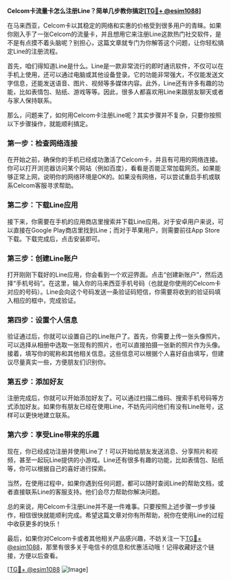 **Celcom卡流量卡怎么注册Line？简单几步教你搞定[[TG💪+ @esim1088](https://t.me/s/esim1088)]**

在马来西亚，Celcom卡以其稳定的网络和实惠的价格受到很多用户的青睐。如果你刚入手了一张Celcom的流量卡，并且想用它来注册Line这款热门社交软件，是不是有点摸不着头脑呢？别担心，这篇文章就专门为你解答这个问题，让你轻松搞定Line的注册流程。

首先，咱们得知道Line是什么。Line是一款非常流行的即时通讯软件，不仅可以在手机上使用，还可以通过电脑或其他设备登录。它的功能非常强大，不仅能发送文字信息，还能发送语音、图片、视频等多媒体内容。此外，Line还有许多有趣的功能，比如表情包、贴纸、游戏等等。因此，很多人都喜欢用Line来跟朋友聊天或者与家人保持联系。

那么，问题来了，如何用Celcom卡注册Line呢？其实步骤并不复杂，只要你按照以下步骤操作，就能顺利搞定。

### **第一步：检查网络连接**
在开始之前，确保你的手机已经成功激活了Celcom卡，并且有可用的网络连接。你可以打开浏览器访问某个网站（例如百度），看看是否能正常加载网页。如果能够正常上网，说明你的网络环境是OK的。如果没有网络，可以尝试重启手机或联系Celcom客服寻求帮助。

### **第二步：下载Line应用**
接下来，你需要在手机的应用商店里搜索并下载Line应用。对于安卓用户来说，可以直接在Google Play商店里找到Line；而对于苹果用户，则需要前往App Store下载。下载完成后，点击安装即可。

### **第三步：创建Line账户**
打开刚刚下载好的Line应用，你会看到一个欢迎界面。点击“创建新账户”，然后选择“手机号码”。在这里，输入你的马来西亚手机号码（也就是你使用的Celcom卡对应的号码）。Line会向这个号码发送一条验证码短信，你需要将收到的验证码填入相应的框中，完成验证。

### **第四步：设置个人信息**
验证通过后，你就可以设置自己的Line账户了。首先，你需要上传一张头像照片。可以选择从相册中选取一张现有的照片，也可以直接拍摄一张新的照片作为头像。接着，填写你的昵称和其他相关信息。这些信息可以根据个人喜好自由填写，但建议尽量真实一些，方便朋友们识别你。

### **第五步：添加好友**
注册完成后，你就可以开始添加好友了。可以通过扫描二维码、搜索手机号码等方式添加好友。如果你有朋友已经在使用Line，不妨先问问他们有没有Line账号，这样可以更快地建立联系。

### **第六步：享受Line带来的乐趣**
现在，你已经成功注册并使用Line了！可以开始给朋友发送消息、分享照片和视频，甚至一起玩Line提供的小游戏。Line还有很多有趣的功能，比如表情包、贴纸等，你可以根据自己的喜好进行探索。

当然，在使用过程中，如果你遇到任何问题，都可以随时查阅Line的帮助文档，或者直接联系Line的客服支持。他们会尽力帮助你解决问题。

总的来说，用Celcom卡注册Line并不是一件难事。只要按照上述步骤一步步操作，相信很快就能顺利完成。希望这篇文章对你有所帮助，祝你在使用Line的过程中收获更多的快乐！

最后，如果你对Celcom卡或者其他相关产品感兴趣，不妨关注一下[TG💪+ @esim1088](https://t.me/s/esim1088)，那里有很多关于电信卡的信息和优惠活动哦！记得收藏好这个链接，方便以后查看。

[[TG💪+ @esim1088](https://t.me/s/esim1088) ![Image](https://i.postimg.cc/4NQfJmqS/Snipaste-2025-05-13-00-14-12.png)]